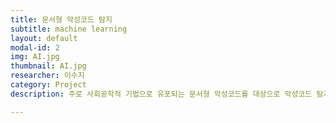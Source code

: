 ```yaml
---
title: 문서형 악성코드 탐지
subtitle: machine learning
layout: default
modal-id: 2
img: AI.jpg
thumbnail: AI.jpg
researcher: 이수지
category: Project
description: 주로 사회공학적 기법으로 유포되는 문서형 악성코드를 대상으로 악성코드 탐지 모델을 개발한다. 이를 무해화 기술인 CDR과 결합하여 문서형 악성코드 판별 근거를 보여주고, 안전한 파일로 재구성 및 제공해주는 솔루션 개발을 목표로 한다.

---
```

